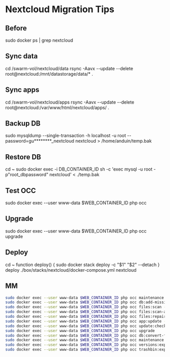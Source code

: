 # Nextcloud Migration Tips

## Before

sudo docker ps | grep nextcloud

## Sync data

cd /swarm-vol/nextcloud/data
rsync -Aavx --update --delete root@nextcloud:/mnt/datastorage/data/* .

## Sync apps

cd /swarm-vol/nextcloud/apps
rsync -Aavx --update --delete root@nextcloud:/var/www/html/nextcloud/apps/ .

## Backup DB

sudo mysqldump --single-transaction -h localhost -u root --password=gu********_nextcloud nextcloud > /home/anduin/temp.bak

## Restore DB

cd ~
sudo docker exec -i DB_CONTAINER_ID sh -c 'exec mysql   -u root -p"root_dbpassword" nextcloud' < ./temp.bak

## Test OCC

sudo docker exec --user www-data $WEB_CONTAINER_ID php occ

## Upgrade

sudo docker exec --user www-data $WEB_CONTAINER_ID php occ upgrade

## Deploy

cd ~
function deploy() {
    sudo docker stack deploy -c "$1" "$2" --detach
}
deploy ./box/stacks/nextcloud/docker-compose.yml nextcloud

## MM

```bash
sudo docker exec --user www-data $WEB_CONTAINER_ID php occ maintenance:update:htaccess
sudo docker exec --user www-data $WEB_CONTAINER_ID php occ db:add-missing-indices
sudo docker exec --user www-data $WEB_CONTAINER_ID php occ files:scan --all
sudo docker exec --user www-data $WEB_CONTAINER_ID php occ files:scan-app-data
sudo docker exec --user www-data $WEB_CONTAINER_ID php occ files:repair-tree
sudo docker exec --user www-data $WEB_CONTAINER_ID php occ app:update --all
sudo docker exec --user www-data $WEB_CONTAINER_ID php occ update:check
sudo docker exec --user www-data $WEB_CONTAINER_ID php occ upgrade
sudo docker exec --user www-data $WEB_CONTAINER_ID php occ db:convert-filecache-bigint -n
sudo docker exec --user www-data $WEB_CONTAINER_ID php occ maintenance:mode --off
sudo docker exec --user www-data $WEB_CONTAINER_ID php occ versions:expire
sudo docker exec --user www-data $WEB_CONTAINER_ID php occ trashbin:expire
```
